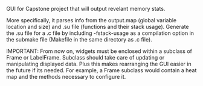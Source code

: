 GUI for Capstone project that will output revelant memory stats.

More specifically, it parses info from the output.map (global variable location and size) and .su file (functions and their stack usage). Generate the .su file for a .c file by including -fstack-usage as a compilation option in the submake file (Makefile in the same directory as .c file).

IMPORTANT: From now on, widgets must be enclosed within a subclass of Frame or LabelFrame. Subclass should take care of updating or manipulating displayed data. Plus this makes rearranging the GUI easier in the future if its needed. For example, a Frame subclass would contain a heat map and the methods necessary to configure it.

